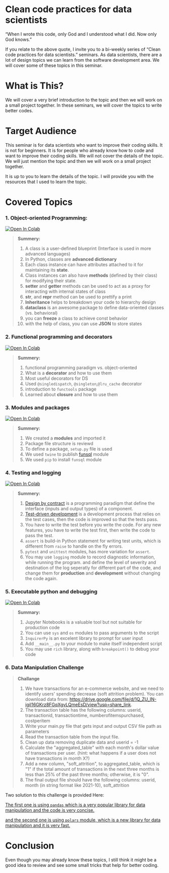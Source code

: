 
# Clean code practices for data scientists

“When I wrote this code, only God and I understood what I did. Now only God knows.”

If you relate to the above quote, I invite you to a bi-weekly series of “Clean code practices for data scientists.” seminars. As data scientists, there are a lot of design topics we can learn from the software development area. We will cover some of these topics in this seminar.

# What is This?
 We will cover a very brief introduction to the topic and then we will work on a small project together. In these seminars, we will cover the topics to write better codes. 

# Target Audience
This seminar is for data scientists who want to improve their coding skills. It is not for beginners. It is for people who already know how to code and want to improve their coding skills. We will not cover the details of the topic. We will just mention the topic and then we will work on a small project together.

It is up to you to learn the details of the topic. I will provide you with the resources that I used to learn the topic.

# Covered Topics

### 1.	Object-oriented Programming: 
<a href="https://colab.research.google.com/github/jadaliha/DS_coding_practices/blob/main/1_OOP_programming_in_python.ipynb" target="_parent"><img src="https://colab.research.google.com/assets/colab-badge.svg" alt="Open In Colab"/></a>
>**Summery:** 
>1. A class is a user-defined blueprint (Interface is used in more advanced
languages)
>2. In Python, classes are **advanced dictionary**
>3. Each class instance can have attributes attached to it for maintaining its **state**.
>4. Class instances can also have **methods** (defined by their class) for modifying their state.
>5. **setter** and **getter** methods can be used to act as a proxy for interacting with internal states of class
>6. **str**, and **repr** method can be used to prettify a print
>7. **Inheritance** helps to breakdown your code to hierarchy design
>8. **dataclass** is an awesome package to define data-oriented classes (vs. behavioral)
>9. you can **freeze** a class to achieve const behavior
>10. with the help of class, you can use **JSON** to store states



### 2. Functional programming and decorators
<a href="https://colab.research.google.com/github/jadaliha/DS_coding_practices/blob/main/2_Functional_programming_and_decorators.ipynb" target="_parent"><img src="https://colab.research.google.com/assets/colab-badge.svg" alt="Open In Colab"/></a>
>**Summery:** 
>1. functional programming paradigm vs. object-oriented
>2. What is a **decorator** and how to use them
>3. Most useful decorators for DS
>4. Used `@singledispatch`,  `@singleton`,`@lru_cache` decorator
>5. introduction to `functools` package
>6. Learned about **closure** and how to use them

### 3. Modules and packages
<a href="https://colab.research.google.com/github/jadaliha/DS_coding_practices/blob/main/3_Modules_and_packages.ipynb" target="_parent"><img src="https://colab.research.google.com/assets/colab-badge.svg" alt="Open In Colab"/></a>
>**Summery:** 
>1. We created a **modules** and imported it
>2. Package file structure is reviewd
>3. To define a package, `setup.py` file is used 
>4. We used `twine` to publish [funsql](https://github.com/jadaliha/funsql) module
>5. We used `pip` to install `funsql` module


### 4. Testing and logging
<a href="https://colab.research.google.com/github/jadaliha/DS_coding_practices/blob/main/4_Testing_loging_debuging.ipynb" target="_parent"><img src="https://colab.research.google.com/assets/colab-badge.svg" alt="Open In Colab"/></a>
> **Summery:**
> 1. [Design by contract](https://en.wikipedia.org/wiki/Design_by_contract) is a programming paradigm that define the interface (inputs and output types) of a component.
> 2. [Test-driven development](https://en.wikipedia.org/wiki/Test-driven_development) is a development process that relies on the test cases, then the code is improved so that the tests pass. 
> 3. You have to write the test before you write the code. For any new features, you have to write the test first, then write the code to pass the test.
> 4. `assert` is build-in Python statement for writing test units, which is different from `raise` to handle on the fly errors.
> 5. `pytest` and `unittest` modules, has more variation for `assert`.
> 6. You may use `logging` module to record diagnostic information, while running the program. and define the level of severity and destination of the log seperatly for different part of the code, and change them for **production** and **development** without changing the code again.

### 5. Executable python and debugging
<a href="https://colab.research.google.com/github/jadaliha/DS_coding_practices/blob/main/5_executable_python.ipynb" target="_parent"><img src="https://colab.research.google.com/assets/colab-badge.svg" alt="Open In Colab"/></a>

> **Summary:**
> 1. Jupyter Notebooks is a valuable tool but not suitable for production code
> 2. You can use `sys` and `os` modules to pass arguments to the script
> 3. `InquirerPy` is an excelent library to prompt for user input 
> 4. Add `__main__.py` to your module to make itself independent script
> 5. You may use `rich` library, along with `breakpoint()` to debug your code

### 6. Data Manipulation Challenge

>**Challange**
> 1.	We have transactions for an e-commerce website, and we need to identify users' spending decrease (soft attrition problem). 
You can download data from: https://drive.google.com/file/d/1Q_ZU_IN-igiI16GKrz8FGqXgvLQmeEsD/view?usp=share_link.
> 2.	The transaction table has the following columns: userid, transactionid, transactiontime, numberofitemspurchased, costperitem
> 3.	Write your main.py file that gets input and output CSV file path as parameters 
> 4.	Read the transaction table from the input file.
> 5.	Clean up data removing duplicate data and userid = -1
> 6.	Calculate the "aggregated_table" with each month's dollar value of transactions per user. (hint: what happens if a user does not have transactions in month X?)
> 7.	Add a new column, "soft_attrition", to aggregated_table, which is "1" if the total amount of transactions in the next three months is less than 25% of the past three months; otherwise, it is "0".
> 8.	The final output file should have the following columns: userid, month (in string format like 2021-10), soft_attrition

Two solution to this challenge is provided Here: 

[The first one is using `pandas` which is a very popular library for data manipulation and the code is very concise.](./6_exercise/solution_with_pandas.py)

[and the second one is using `polars` module, which is a new library for data manipulation and it is very fast.](./6_exercise/solution_with_polars.py)

<!-- ### 8. What is next? -->



# Conclusion

Even though you may already know these topics, I still think it might be a good idea to review and see some small tricks that help for better coding.